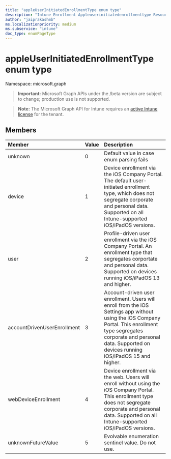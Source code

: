 ```yaml
---
title: "appleUserInitiatedEnrollmentType enum type"
description: "Intune Enrollment Appleuserinitiatedenrollmenttype Resources ."
author: "jaiprakashmb"
ms.localizationpriority: medium
ms.subservice: "intune"
doc_type: enumPageType
---
```


# appleUserInitiatedEnrollmentType enum type

Namespace: microsoft.graph
> **Important:** Microsoft Graph APIs under the /beta version are subject to change; production use is not supported.

> **Note:** The Microsoft Graph API for Intune requires an [active Intune license](https://go.microsoft.com/fwlink/?linkid=839381) for the tenant.




## Members
|Member|Value|Description|
|:---|:---|:---|
|unknown|0|Default value in case enum parsing fails|
|device|1|Device enrollment via the iOS Company Portal. The default user-initiated enrollment type, which does not segregate corporate and personal data. Supported on all Intune-supported iOS/iPadOS versions.|
|user|2|Profile-driven user enrollment via the iOS Company Portal. An enrollment type that segregates corportate and personal data. Supported on devices running iOS/iPadOS 13 and higher.|
|accountDrivenUserEnrollment|3|Account-driven user enrollment. Users will enroll from the iOS Settings app without using the iOS Company Portal. This enrollment type segregates corporate and personal data. Supported on devices running iOS/iPadOS 15 and higher.|
|webDeviceEnrollment|4|Device enrollment via the web. Users will enroll without using the iOS Company Portal. This enrollment type does not segregate corporate and personal data. Supported on all Intune-supported iOS/iPadOS versions.|
|unknownFutureValue|5|Evolvable enumeration sentinel value. Do not use.|
